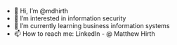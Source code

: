 - 👋 Hi, I’m @mdhirth
- 👀 I’m interested in information security
- 🌱 I’m currently learning business information systems
- 📫 How to reach me: LinkedIn - @ Matthew Hirth

<!---
mdhirth/mdhirth is a ✨ special ✨ repository because its `README.md` (this file) appears on your GitHub profile.
You can click the Preview link to take a look at your changes.
--->
